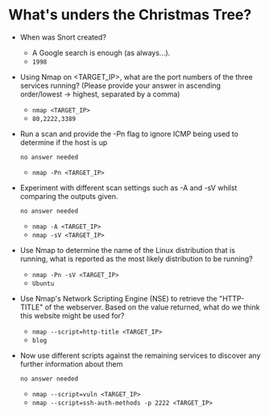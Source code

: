 # What's unders the Christmas Tree?


- When was Snort created?

	- A Google search is enough (as always...).
	- `1998`

- Using Nmap on <TARGET_IP>, what are the port numbers of the three services running?  (Please provide your answer in ascending order/lowest -> highest, separated by a comma)

	- `nmap <TARGET_IP>`
	- `80,2222,3389`

- Run a scan and provide the -Pn flag to ignore ICMP being used to determine if the host is up

	  no answer needed
	
	- `nmap -Pn <TARGET_IP>`

- Experiment with different scan settings such as -A and -sV whilst comparing the outputs given.

	  no answer needed

	- `nmap -A <TARGET_IP>`
	- `nmap -sV <TARGET_IP>`

- Use Nmap to determine the name of the Linux distribution that is running, what is reported as the most likely distribution to be running?

	- `nmap -Pn -sV <TARGET_IP>`
	- `Ubuntu`

- Use Nmap's Network Scripting Engine (NSE) to retrieve the "HTTP-TITLE" of the webserver. Based on the value returned, what do we think this website might be used for?

	- `nmap --script=http-title <TARGET_IP>`
	- `blog`

- Now use different scripts against the remaining services to discover any further information about them

	  no answer needed

	- `nmap --script=vuln <TARGET_IP>`
	- `nmap --script=ssh-auth-methods -p 2222 <TARGET_IP>`


